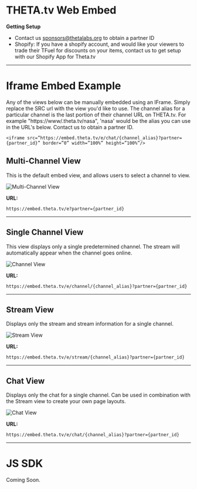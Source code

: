 # THETA.tv Web Embed

**Getting Setup**

* Contact us sponsors@thetalabs.org to obtain a partner ID
* Shopify: If you have a shopify account, and would like your viewers to trade their TFuel for discounts on your items, contact us to get setup with our Shopify App for Theta.tv

----
# Iframe Embed Example
Any of the views below can be manually embedded using an IFrame. Simply replace the SRC url with the view you'd like to use. The channel alias for a particular channel is the last portion of their channel URL on THETA.tv. For example "https://www/.theta.tv/nasa", 'nasa' would be the alias you can use in the URL's below. Contact us to obtain a partner ID.

```
<iframe src=”https://embed.theta.tv/e/chat/{channel_alias}?partner={partner_id}” border=”0” width=”100%” height=”100%”/>
```



## Multi-Channel View
This is the default embed view, and allows users to select a channel to view.

![Multi-Channel View](http://sliver-assets.imgix.net/website/images/embed_multichannel.png)

**URL:**
```
https://embed.theta.tv/e?partner={partner_id}
```

----

## Single Channel View
This view displays only a single predetermined channel. The stream will automatically appear when the  channel goes online. 

![Channel View](http://sliver-assets.imgix.net/website/images/embed_channel.png)

**URL:**
```
https://embed.theta.tv/e/channel/{channel_alias}?partner={partner_id}
```


----
## Stream View
Displays only the stream and stream information for a single channel. 

![Stream View](http://sliver-assets.imgix.net/website/images/embed_stream.png)

**URL:**
```
https://embed.theta.tv/e/stream/{channel_alias}?partner={partner_id}
```

----
## Chat View
Displays only the chat for a single channel. Can be used in combination with the Stream view to create your own page layouts. 

![Chat View](http://sliver-assets.imgix.net/website/images/embed_chat.png)

**URL:**
```
https://embed.theta.tv/e/chat/{channel_alias}?partner={partner_id}
```




----
# JS SDK
Coming Soon.

